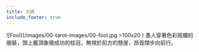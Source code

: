 ```yaml
---
title: 大牌
include_footer: true
---
```


![Fool](/images/00-tarot-images/00-fool.jpg =100x20 )
愚人穿著色彩斑斕的服裝，頭上戴頂象徵成功的桂冠，無視於前方的懸崖，昂首闊步向前行。